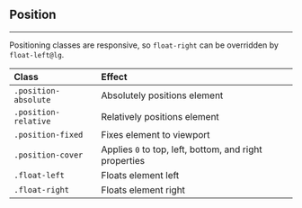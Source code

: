 ## Position
---

Positioning classes are responsive, so `float-right` can be overridden by `float-left@lg`.

|  Class               | Effect               |
| :------------------- | :------------------- |          
| `.position-absolute` | Absolutely positions element
| `.position-relative` | Relatively positions element
| `.position-fixed`    | Fixes element to viewport
| `.position-cover`    | Applies `0` to top, left, bottom, and right properties
| `.float-left`        | Floats element left
| `.float-right`       | Floats element right
